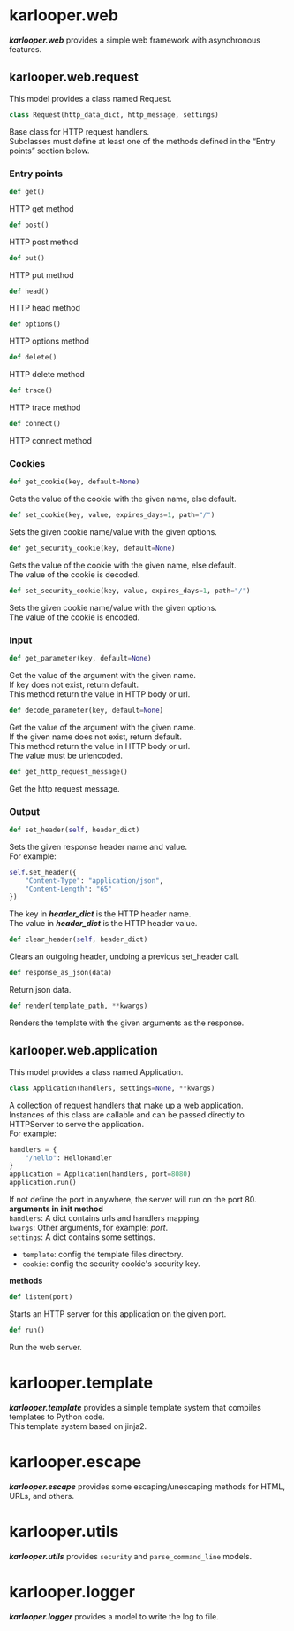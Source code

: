 # karlooper.web
_**karlooper.web**_ provides a simple web framework with asynchronous features.
## karlooper.web.request
This model provides a class named Request.  
```python
class Request(http_data_dict, http_message, settings)
```
Base class for HTTP request handlers.  
Subclasses must define at least one of the methods defined in the “Entry points” section below.  
### Entry points
```python
def get()
```
HTTP get method
```python
def post()
```
HTTP post method
```python
def put()
```
HTTP put method
```python
def head()
```
HTTP head method
```python
def options()
```
HTTP options method
```python
def delete()
```
HTTP delete method
```python
def trace()
```
HTTP trace method
```python
def connect()
```
HTTP connect method
### Cookies
```python
def get_cookie(key, default=None)
```
Gets the value of the cookie with the given name, else default.  
```python
def set_cookie(key, value, expires_days=1, path="/")
```
Sets the given cookie name/value with the given options.  
```python
def get_security_cookie(key, default=None)
```
Gets the value of the cookie with the given name, else default.  
The value of the cookie is decoded.  
```python
def set_security_cookie(key, value, expires_days=1, path="/")
```
Sets the given cookie name/value with the given options.  
The value of the cookie is encoded.  
### Input
```python
def get_parameter(key, default=None)
```
Get the value of the argument with the given name.  
If key does not exist, return default.  
This method return the value in HTTP body or url.  
```python
def decode_parameter(key, default=None)
```
Get the value of the argument with the given name.  
If the given name does not exist, return default.  
This method return the value in HTTP body or url.  
The value must be urlencoded.  
```python
def get_http_request_message()
```
Get the http request message.  
### Output
```python
def set_header(self, header_dict)
```
Sets the given response header name and value.  
For example:
```python
self.set_header({
    "Content-Type": "application/json",
    "Content-Length": "65"
})
```
The key in _**header_dict**_ is the HTTP header name.  
The value in _**header_dict**_ is the HTTP header value.  
```python
def clear_header(self, header_dict)
```
Clears an outgoing header, undoing a previous set_header call.
```python
def response_as_json(data)
```
Return json data.
```python
def render(template_path, **kwargs)
```
Renders the template with the given arguments as the response.
## karlooper.web.application
This model provides a class named Application.  
```python
class Application(handlers, settings=None, **kwargs)
```
A collection of request handlers that make up a web application.  
Instances of this class are callable and can be passed directly to HTTPServer to serve the application.  
For example:
```python
handlers = {
    "/hello": HelloHandler
}
application = Application(handlers, port=8080)
application.run()
```
If not define the port in anywhere, the server will run on the port 80.
**arguments in init method**  
  `handlers`: A dict contains urls and handlers mapping.  
  `kwargs`: Other arguments, for example: _port_.  
  `settings`: A dict contains some settings.  
  - `template`: config the template files directory.  
  - `cookie`:  config the security cookie's security key.  

**methods**
```python
def listen(port)
```
Starts an HTTP server for this application on the given port.  
```python
def run()
```
Run the web server.  
# karlooper.template
_**karlooper.template**_ provides a simple template system that compiles templates to Python code.  
This template system based on jinja2.
# karlooper.escape
_**karlooper.escape**_ provides some escaping/unescaping methods for HTML, URLs, and others.
# karlooper.utils
_**karlooper.utils**_ provides `security` and `parse_command_line` models.
# karlooper.logger
_**karlooper.logger**_ provides a model to write the log to file.